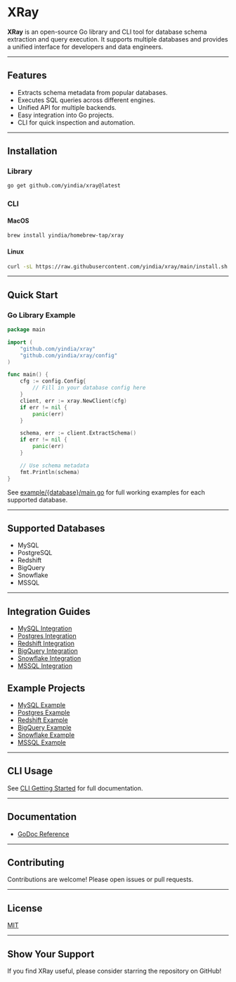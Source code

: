 # XRay

**XRay** is an open-source Go library and CLI tool for database schema extraction and query execution. It supports multiple databases and provides a unified interface for developers and data engineers.

---

## Features

- Extracts schema metadata from popular databases.
- Executes SQL queries across different engines.
- Unified API for multiple backends.
- Easy integration into Go projects.
- CLI for quick inspection and automation.

---

## Installation

### Library

```bash
go get github.com/yindia/xray@latest
```

### CLI

#### MacOS

```bash
brew install yindia/homebrew-tap/xray
```

#### Linux

```bash
curl -sL https://raw.githubusercontent.com/yindia/xray/main/install.sh | sudo bash -s -- -b /usr/local/bin
```

---

## Quick Start

### Go Library Example

```go
package main

import (
    "github.com/yindia/xray"
    "github.com/yindia/xray/config"
)

func main() {
    cfg := config.Config{
        // Fill in your database config here
    }
    client, err := xray.NewClient(cfg)
    if err != nil {
        panic(err)
    }

    schema, err := client.ExtractSchema()
    if err != nil {
        panic(err)
    }

    // Use schema metadata
    fmt.Println(schema)
}
```

See [example/{database}/main.go](./example/) for full working examples for each supported database.

---

## Supported Databases

- MySQL
- PostgreSQL
- Redshift
- BigQuery
- Snowflake
- MSSQL

---

## Integration Guides

- [MySQL Integration](./example/mysql/integration.md)
- [Postgres Integration](./example/postgres/integration.md)
- [Redshift Integration](./example/redshift/integration.md)
- [BigQuery Integration](./example/bigquery/integration.md)
- [Snowflake Integration](./example/snowflake/integration.md)
- [MSSQL Integration](./example/mssql/integration.md)

## Example Projects

- [MySQL Example](./example/mysql/README.md)
- [Postgres Example](./example/postgres/README.md)
- [Redshift Example](./example/redshift/README.md)
- [BigQuery Example](./example/bigquery/README.md)
- [Snowflake Example](./example/snowflake/README.md)
- [MSSQL Example](./example/mssql/README.md)

---

## CLI Usage

See [CLI Getting Started](./cli/README.md) for full documentation.

---

## Documentation

- [GoDoc Reference](https://pkg.go.dev/github.com/yindia/xray)

---

## Contributing

Contributions are welcome! Please open issues or pull requests.

---

## License

[MIT](./LICENSE)

---

## Show Your Support

If you find XRay useful, please consider starring the repository on GitHub!



